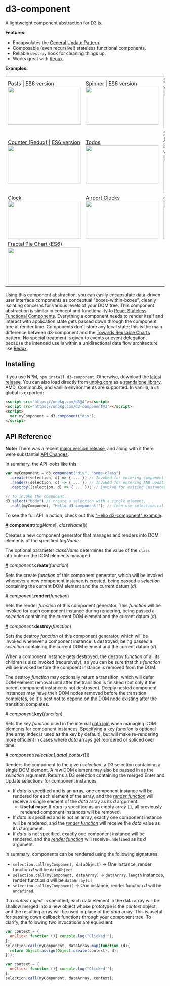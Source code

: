 # d3-component

A lightweight component abstraction for [D3.js](d3js.org).

**Features:**

 * Encapsulates the [General Update Pattern](https://github.com/d3/d3-selection#selection_merge).
 * Composable (even recursive!) stateless functional components.
 * Reliable `destroy` hook for cleaning things up.
 * Works great with [Redux](http://redux.js.org/).

**Examples:**
<table>
  <tr>
    <!-- Posts -->
    <td>
      <div>
        <a href="http://bl.ocks.org/curran/fc8f6989901628e2e79d6374849453ed">Posts</a> | <a href="https://bl.ocks.org/micahstubbs/23a43e0236d235fe52855dc6aecd74a0">ES6 version</a>
      </div>
      <a href="http://bl.ocks.org/curran/fc8f6989901628e2e79d6374849453ed">
        <img width="230" height="120" src="http://bl.ocks.org/curran/raw/fc8f6989901628e2e79d6374849453ed/thumbnail.png">
      </a>
    </td>
    <!-- Spinner -->
    <td>
        <div>
          <a href="http://bl.ocks.org/curran/685fa8300650c4324d571c6b0ecc55de">Spinner</a> | <a href="https://bl.ocks.org/micahstubbs/0e2b63921f5642f0f65f51e27cccd02f">ES6 version</a>
        </div>
        <a href="http://bl.ocks.org/curran/685fa8300650c4324d571c6b0ecc55de">
          <img width="230" height="120" src="http://bl.ocks.org/curran/raw/685fa8300650c4324d571c6b0ecc55de/thumbnail.png">
        </a>
    </td>
    <!-- Stopwatch (Redux) -->
    <td>
        <div>
          <a href="http://bl.ocks.org/curran/593ffae30c42789a9af36f08c983867e">Stopwatch (Redux)</a> | <a href="https://bl.ocks.org/micahstubbs/8e94f74c7d0a5dec710330574781fda0">ES6 version</a>
        </div>
        <a href="http://bl.ocks.org/curran/593ffae30c42789a9af36f08c983867e">
          <img width="230" height="120" src="http://bl.ocks.org/curran/raw/593ffae30c42789a9af36f08c983867e/thumbnail.png">
        </a>
    </td>
  </tr>
  <tr>
    <!-- Counter (Redux) -->
    <td>
      <div>
        <a href="http://bl.ocks.org/curran/acde35df0c7939ff97740b4f9800258e">Counter (Redux)</a> | <a href="https://bl.ocks.org/micahstubbs/04df008db0b12474a726a7986d73ad14">ES6 version</a>
      </div>
      <a href="http://bl.ocks.org/curran/acde35df0c7939ff97740b4f9800258e">
        <img width="230" height="120" src="http://bl.ocks.org/curran/raw/acde35df0c7939ff97740b4f9800258e/thumbnail.png">
      </a>
    </td>
    <!-- Todos -->
    <td>
      <a href="http://bl.ocks.org/curran/d8639546697c7ae3ab46c2544683d53a">
        <div>Todos</div>
        <img width="230" height="120" src="http://bl.ocks.org/curran/raw/d8639546697c7ae3ab46c2544683d53a/thumbnail.png">
      </a>
    </td>
    <!-- Scatter Plot with Menus (Redux) -->
    <td>
      <div>
        <a href="http://bl.ocks.org/curran/8c131a74b85d0bb0246233de2cff3f52">Scatter Plot with Menus (Redux)</a>
        <br>
        <a href="http://bl.ocks.org/micahstubbs/9180020ff8265eade016a82ba54db26b">ES6 version</a> | <a href="http://bl.ocks.org/micahstubbs/b097f9d0999848ee70b74b36ce30cbb8">Radius select variant</a>
      </div>
      <a href="http://bl.ocks.org/curran/8c131a74b85d0bb0246233de2cff3f52">
        <img width="230" height="120" src="https://cloud.githubusercontent.com/assets/68416/23792933/ff5f7142-05ae-11e7-97dc-9489438dc3e6.png">
      </a>
    </td>
  </tr>
  <tr>
    <!-- Clock -->
    <td>
      <a href="http://bl.ocks.org/curran/28047fcfeb11cc0c66d10e7f30e1fe22">
        <div>Clock</div>
        <img width="230" height="120" src="http://bl.ocks.org/curran/raw/28047fcfeb11cc0c66d10e7f30e1fe22/thumbnail.png">
      </a>
    </td>
    <!-- Airport Clocks -->
    <td>
      <a href="http://bl.ocks.org/curran/598e90fe0dcab73030dbecc38fb6e725">
        <div>Airport Clocks</div>
        <img width="230" height="120" src="http://bl.ocks.org/curran/raw/598e90fe0dcab73030dbecc38fb6e725/thumbnail.png">
      </a>
    </td>
    <!-- example-viewer -->
    <td>
      <a href="https://github.com/curran/example-viewer">
        <div>example-viewer (Redux, ES6)</div>
        <img width="230" height="120" src="https://cloud.githubusercontent.com/assets/68416/24115062/2e694866-0dc8-11e7-8dee-73bfcb42ff13.png">
      </a>
    </td>
  </tr>
  <tr>
    <!-- Fractal Pie Chart -->
    <td>
      <a href="http://bl.ocks.org/curran/2aafab81bb2029e1f4f24d258b790ce4">
        <div>Fractal Pie Chart (ES6)</div>
        <img width="230" height="120" src="http://bl.ocks.org/curran/raw/2aafab81bb2029e1f4f24d258b790ce4/thumbnail.png">
      </a>
    </td>
  </tr>
</table>

Using this component abstraction, you can easily encapsulate data-driven user interface components as conceptual "boxes-within-boxes", cleanly isolating concerns for various levels of your DOM tree. This component abstraction is similar in concept and functionality to [React Stateless Functional Components](https://hackernoon.com/react-stateless-functional-components-nine-wins-you-might-have-overlooked-997b0d933dbc#.dc21r5uj4). Everything a component needs to render itself and interact with application state gets passed down through the component tree at render time. Components don't store any local state; this is the main difference between d3-component and the [Towards Reusable Charts](https://bost.ocks.org/mike/chart/) pattern. No special treatment is given to events or event delegation, because the intended use is within a unidirectional data flow architecture like [Redux](http://redux.js.org/).

## Installing

If you use NPM, `npm install d3-component`. Otherwise, download the [latest release](https://github.com/curran/d3-component/releases/latest). You can also load directly from [unpkg.com](https://unpkg.com) as a [standalone library](https://unpkg.com/d3-component@1). AMD, CommonJS, and vanilla environments are supported. In vanilla, a `d3` global is exported:

```html
<script src="https://unpkg.com/d3@4"></script>
<script src="https://unpkg.com/d3-component@3"></script>
<script>
  var myComponent = d3.component("div");
</script>
```

## API Reference

**Note:** There was a recent [major version release](https://github.com/curran/d3-component/releases/tag/v3.0.0), and along with it there were substantial [API Changes](https://github.com/curran/d3-component/issues/70).

In summary, the API looks like this:

```js
var myComponent = d3.component("div", "some-class")
  .create((selection, d) => { ... }) // Invoked for entering component instances.
  .render((selection, d) => { ... }) // Invoked for entering AND updating component instances.
  .destroy((selection, d) => { ... }); // Invoked for exiting instances, may return a transition.

// To invoke the component,
d3.select("body") // create a selection with a single element,
  .call(myComponent, "Hello d3-component!"); // then use selection.call().
```

To see the full API in action, check out this ["Hello d3-component" example](https://bl.ocks.org/curran/c3d9783e641636479fa8e07a480e7233).

<a href="#component" name="component">#</a> <b>component</b>(<i>tagName</i>[, <i>className</i>]))

Creates a new component generator that manages and renders into DOM elements of the specified *tagName*.

The optional parameter *className* determines the value of the `class` attribute on the DOM elements managed.

<a href="#component_create" name="component_create" >#</a> <i>component</i>.<b>create</b>(<i>function</i>)

Sets the create *function* of this component generator, which will be invoked whenever a new component instance is created, being passed a *selection* containing the current DOM element and the current datum (*d*).

<a href="#component_render" name="component_render" >#</a> <i>component</i>.<b>render</b>(<i>function</i>)

Sets the render *function* of this component generator. This *function* will be invoked for each component instance during rendering, being passed a *selection* containing the current DOM element and the current datum (*d*).

<a href="#component_destroy" name="component_destroy" >#</a> <i>component</i>.<b>destroy</b>(<i>function</i>)

Sets the destroy *function* of this component generator, which will be invoked whenever a component instance is destroyed, being passed a *selection* containing the current DOM element and the current datum (*d*).

When a component instance gets destroyed, the destroy *function* of all its children is also invoked (recursively), so you can be sure that this *function* will be invoked before the compoent instance is removed from the DOM.

The destroy *function* may optionally return a transition, which will defer DOM element removal until after the transition is finished (but only if the parent component instance is not destroyed). Deeply nested component instances may have their DOM nodes removed before the transition completes, so it's best not to depend on the DOM node existing after the transition completes.

<a href="#component_key" name="component_key" >#</a> <i>component</i>.<b>key</b>(<i>function</i>)

Sets the key *function* used in the internal [data join](https://github.com/d3/d3-selection#selection_data) when managing DOM elements for component instances. Specifying a key *function* is optional (the array index is used as the key by default), but will make re-rendering more efficient in cases where *data* arrays get reordered or spliced over time.

<a href="#component_invoke" name="component_invoke" >#</a> <i>component</i>(<i>selection</i>[,<i>data</i>[,<i>context</i>]])

Renders the component to the given *selection*, a D3 selection containing a single DOM element. A raw DOM element may also be passed in as the *selection* argument. Returns a D3 selection containing the merged Enter and Update selections for component instances.

 * If *data* is specified and is an array, one component instance will be rendered for each element of the array, and the *[render function](component_render)* will receive a single element of the *data* array as its *d* argument.
   * **Useful case:** If *data* is specified as an empty array `[]`, all previously rendered component instances will be removed.
 * If *data* is specified and is not an array, exactly one component instance will be rendered, and the *[render function](component_render)* will receive the *data* value as its *d* argument.
 * If *data* is not specified, exactly one component instance will be rendered, and the *[render function](component_render)* will receive `undefined` as its *d* argument.

In summary, components can be rendered using the following signatures:

 * `selection.call(myComponent, dataObject)` → One instance, render function *d* will be `dataObject`.
 * `selection.call(myComponent, dataArray)` → `dataArray.length` instances, render function *d* will be `dataArray[i]`
 * `selection.call(myComponent)` → One instance, render function *d* will be `undefined`.

If a *context* object is specified, each data element in the data array will be shallow merged into a new object whose prototype is the *context* object, and the resulting array will be used in place of the *data* array. This is useful for passing down callback functions through your component tree. To clarify, the following two invocations are equivalent:

```js
var context = {
  onClick: function (){ console.log("Clicked!");
};
selection.call(myComponent, dataArray.map(function (d){
  return Object.assign(Object.create(context), d);
}));
```

```js
var context = {
  onClick: function (){ console.log("Clicked!");
};
selection.call(myComponent, dataArray, context);
```
